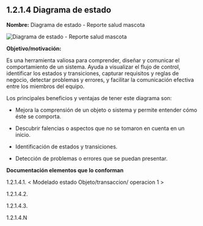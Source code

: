 
## 1.2.1.4 Diagrama de estado

**Nombre:** Diagrama de estado - Reporte salud mascota

![Diagrama de estado - Reporte salud mascota](https://github.com/MiguelRiosT/ApipetDocumentacion/blob/main/Dise%C3%B1o%20detallado/Vista%20funcional/Diagrama%20de%20Estados/Diagrama%20de%20estados%20-%20Reporte%20salud%20mascota.drawio.png)

**Objetivo/motivación:**

Es una herramienta valiosa para comprender, diseñar y comunicar el comportamiento de un sistema. Ayuda a visualizar el flujo de control, identificar los estados y transiciones, capturar requisitos y reglas de negocio, detectar problemas y errores, y facilitar la comunicación efectiva entre los miembros del equipo. 

Los principales beneficios y ventajas de tener este diagrama son:

- Mejora la comprensión de un objeto o sistema y permite entender cómo éste se comporta.

- Descubrir falencias o aspectos que no se tomaron en cuenta en un inicio.

- Identificación de estados y transiciones.

- Detección de problemas o errores que se puedan presentar.

**Documentación elementos que lo conforman**





1.2.1.4.1. < Modelado estado Objeto/transaccion/ operacion 1 >

1.2.1.4.2.

1.2.1.4.3.

1.2.1.4.N 

